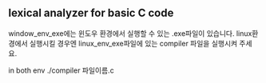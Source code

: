 ## lexical analyzer for basic C code


window_env_exe에는 윈도우 환경에서 실행할 수 있는 .exe파일이 있습니다.
linux환경에서 실행시킬 경우엔 linux_env_exe파일에 있는 compiler 파일을 실행시켜 주세요.


<execution command> in both env
./compiler 파일이름.c
